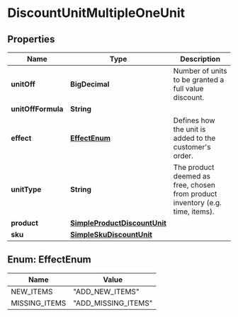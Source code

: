 

# DiscountUnitMultipleOneUnit


## Properties

| Name | Type | Description |
|------------ | ------------- | ------------- |
|**unitOff** | **BigDecimal** | Number of units to be granted a full value discount. |
|**unitOffFormula** | **String** |  |
|**effect** | [**EffectEnum**](#EffectEnum) | Defines how the unit is added to the customer&#39;s order.   |
|**unitType** | **String** | The product deemed as free, chosen from product inventory (e.g. time, items). |
|**product** | [**SimpleProductDiscountUnit**](SimpleProductDiscountUnit.md) |  |
|**sku** | [**SimpleSkuDiscountUnit**](SimpleSkuDiscountUnit.md) |  |



## Enum: EffectEnum

| Name | Value |
|---- | -----|
| NEW_ITEMS | &quot;ADD_NEW_ITEMS&quot; |
| MISSING_ITEMS | &quot;ADD_MISSING_ITEMS&quot; |




